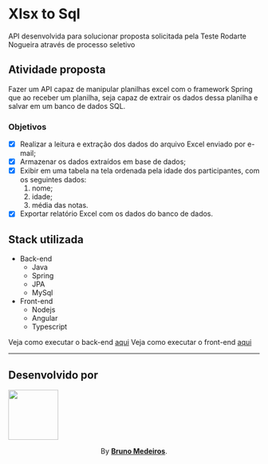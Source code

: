 # Xlsx to Sql

API desenvolvida para solucionar proposta solicitada pela Teste Rodarte Nogueira através de processo seletivo

## Atividade proposta

Fazer um API capaz de manipular planilhas excel com o framework Spring que ao receber um planilha, seja capaz de extrair
os dados dessa planilha e salvar em um banco de dados SQL.

### Objetivos

- [x] Realizar a leitura e extração dos dados do arquivo Excel enviado por e-mail;
- [x] Armazenar os dados extraídos em base de dados;
- [x] Exibir em uma tabela na tela ordenada pela idade dos participantes, com os seguintes dados:
  1. nome;
  2. idade;
  3. média das notas.
- [x] Exportar relatório Excel com os dados do banco de dados.

## Stack utilizada

- Back-end
  - Java
  - Spring
  - JPA
  - MySql
- Front-end
  - Nodejs
  - Angular
  - Typescript

Veja como executar o back-end [aqui](./backend/README.md)
Veja como executar o front-end [aqui](./frontend/README.md)

---

## Desenvolvido por

[<img width="100px" src="https://avatars.githubusercontent.com/u/100999610" />](https://github.com/BrunoMedeiros14 'Perfil no GitHub (BrunoMedeiros)')

<p align="center">By <strong><a href="https://github.com/BrunoMedeiros14">Bruno Medeiros</a></strong>.</p>
